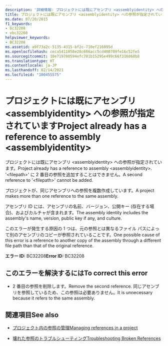```yaml
---
description: '詳細情報: プロジェクトには既にアセンブリ <assemblyidentity> への参照が指定されています'
title: プロジェクトには既にアセンブリ <assemblyidentity> への参照が指定されています
ms.date: 07/20/2015
f1_keywords:
- bc32208
- vbc32208
helpviewer_keywords:
- BC32208
ms.assetid: a9f73a2c-5135-4315-bf2c-710ef216095d
ms.openlocfilehash: ceca5411058e28c666acc5cd400709fe16c52fe5
ms.sourcegitcommit: 10e719780594efc781b15295e499c66f316068b8
ms.translationtype: HT
ms.contentlocale: ja-JP
ms.lasthandoff: 02/14/2021
ms.locfileid: "100455575"
---
```

# <a name="project-already-has-a-reference-to-assembly-assemblyidentity"></a><span data-ttu-id="3a0b5-103">プロジェクトには既にアセンブリ \<assemblyidentity> への参照が指定されています</span><span class="sxs-lookup"><span data-stu-id="3a0b5-103">Project already has a reference to assembly \<assemblyidentity></span></span>

<span data-ttu-id="3a0b5-104">プロジェクトには既にアセンブリ \<assemblyidentity> への参照が指定されています。</span><span class="sxs-lookup"><span data-stu-id="3a0b5-104">Project already has a reference to assembly \<assemblyidentity>.</span></span> <span data-ttu-id="3a0b5-105">'\<filepath>' に 2 番目の参照を追加することはできません。</span><span class="sxs-lookup"><span data-stu-id="3a0b5-105">A second reference to '\<filepath>' cannot be added.</span></span>  
  
 <span data-ttu-id="3a0b5-106">プロジェクトが、同じアセンブリへの参照を複数作成しています。</span><span class="sxs-lookup"><span data-stu-id="3a0b5-106">A project makes more than one reference to the same assembly.</span></span>  
  
 <span data-ttu-id="3a0b5-107">アセンブリ ID には、アセンブリの名前、バージョン、公開キー (存在する場合)、およびカルチャが含まれます。</span><span class="sxs-lookup"><span data-stu-id="3a0b5-107">The assembly identity includes the assembly's name, version, public key if any, and culture.</span></span>  
  
 <span data-ttu-id="3a0b5-108">このエラーが発生する原因の 1 つは、元の参照とは異なるファイル パスによって別のアセンブリのコピーが参照されていることです。</span><span class="sxs-lookup"><span data-stu-id="3a0b5-108">One possible cause of this error is a reference to another copy of the assembly through a different file path than that of the original reference.</span></span>  
  
 <span data-ttu-id="3a0b5-109">**エラー ID:** BC32208</span><span class="sxs-lookup"><span data-stu-id="3a0b5-109">**Error ID:** BC32208</span></span>  
  
## <a name="to-correct-this-error"></a><span data-ttu-id="3a0b5-110">このエラーを解決するには</span><span class="sxs-lookup"><span data-stu-id="3a0b5-110">To correct this error</span></span>  
  
- <span data-ttu-id="3a0b5-111">2 番目の参照を削除します。</span><span class="sxs-lookup"><span data-stu-id="3a0b5-111">Remove the second reference.</span></span> <span data-ttu-id="3a0b5-112">同じアセンブリを参照しているため、この参照は必要ありません。</span><span class="sxs-lookup"><span data-stu-id="3a0b5-112">It is unnecessary because it refers to the same assembly.</span></span>  
  
## <a name="see-also"></a><span data-ttu-id="3a0b5-113">関連項目</span><span class="sxs-lookup"><span data-stu-id="3a0b5-113">See also</span></span>

- [<span data-ttu-id="3a0b5-114">プロジェクト内の参照の管理</span><span class="sxs-lookup"><span data-stu-id="3a0b5-114">Managing references in a project</span></span>](/visualstudio/ide/managing-references-in-a-project)

- [<span data-ttu-id="3a0b5-115">壊れた参照のトラブルシューティング</span><span class="sxs-lookup"><span data-stu-id="3a0b5-115">Troubleshooting Broken References</span></span>](/visualstudio/ide/troubleshooting-broken-references)
